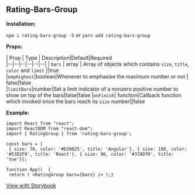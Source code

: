 
  
## Rating-Bars-Group  
  
  **Installation:**  
  
  `npm i rating-bars-group -S` or `yarn add rating-bars-group`  
  
  **Props:**  
  
| Prop | Type | Description|Default|Required  
|--|--|--|--|--|--|
| `bars` | array | Array of objects which contains `size`, `title`, `color` and `limit` ||true    
|`empHighest`|boolean|Whenever to emphasise the maximum number or not | false|false    
|`limitBars`|number|Set a limit indicator of a nonzero positive number to show on top of the bars|false|false 
|`onFinish`| function|Callback function which invoked once the bars reach its `size` number||false
  
  **Example:**  
````  
import React from "react";  
import ReactDOM from "react-dom";  
import { RatingGroup } from 'rating-bars-group';  
  
const bars = [  
 { size: 70, color: '#D20025', title: 'Angular'}, { size: 100, color: '#53D2F9', title: 'React'}, { size: 90, color: '#37AD70', title: 'Vue'}];  
  
function App()  {  
 return ( <RatingGroup bars={bars} /> );}  
````  
  
[View with Storybook](https://determined-einstein-121cee.netlify.com/?path=/story/storybook-knobs--props)
